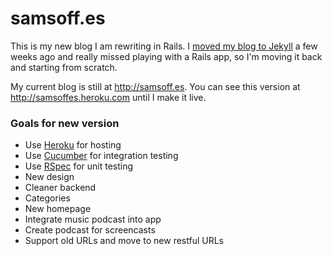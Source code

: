 # samsoff.es

This is my new blog I am rewriting in Rails. I [moved my blog to Jekyll](http://samsoff.es/post/new-blog-on-github-and-jekyll/) a few weeks ago and really missed playing with a Rails app, so I'm moving it back and starting from scratch.

My current blog is still at <http://samsoff.es>. You can see this version at <http://samsoffes.heroku.com> until I make it live.

### Goals for new version

* Use [Heroku](http://heroku.com) for hosting
* Use [Cucumber](http://cukes.info) for integration testing
* Use [RSpec](http://rspec.info) for unit testing
* New design
* Cleaner backend
* Categories
* New homepage
* Integrate music podcast into app
* Create podcast for screencasts
* Support old URLs and move to new restful URLs
